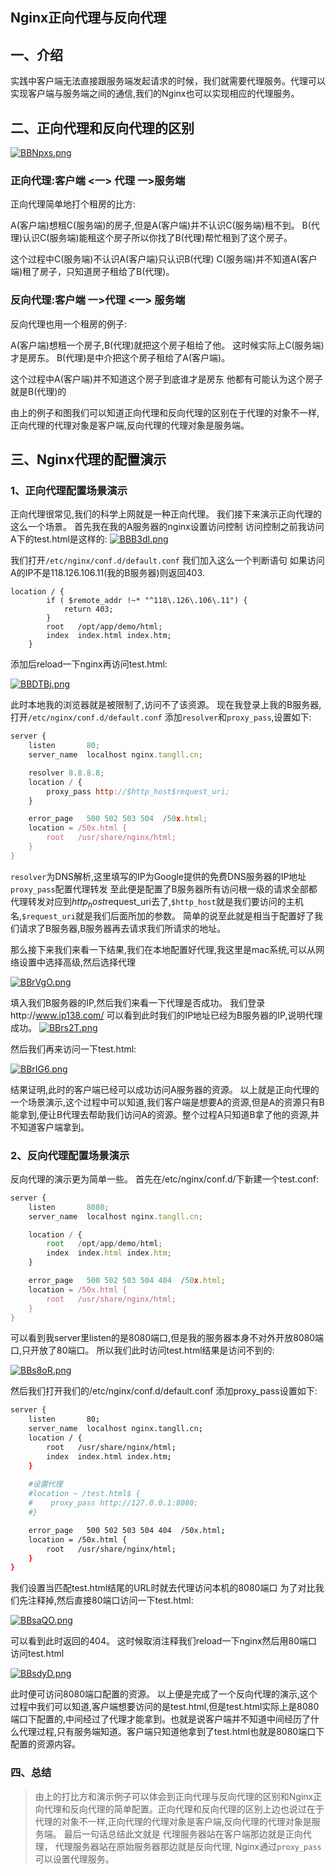 ## Nginx正向代理与反向代理

## 一、介绍
实践中客户端无法直接跟服务端发起请求的时候，我们就需要代理服务。代理可以实现客户端与服务端之间的通信,我们的Nginx也可以实现相应的代理服务。

## 二、正向代理和反向代理的区别

[![BBNpxs.png](https://s1.ax1x.com/2020/11/02/BBNpxs.png)](https://imgchr.com/i/BBNpxs)

### 正向代理:客户端 <一> 代理 一>服务端

正向代理简单地打个租房的比方:

A(客户端)想租C(服务端)的房子,但是A(客户端)并不认识C(服务端)租不到。
B(代理)认识C(服务端)能租这个房子所以你找了B(代理)帮忙租到了这个房子。

这个过程中C(服务端)不认识A(客户端)只认识B(代理)
C(服务端)并不知道A(客户端)租了房子，只知道房子租给了B(代理)。

### 反向代理:客户端 一>代理 <一> 服务端

反向代理也用一个租房的例子:

A(客户端)想租一个房子,B(代理)就把这个房子租给了他。
这时候实际上C(服务端)才是房东。
B(代理)是中介把这个房子租给了A(客户端)。

这个过程中A(客户端)并不知道这个房子到底谁才是房东
他都有可能认为这个房子就是B(代理)的

由上的例子和图我们可以知道正向代理和反向代理的区别在于代理的对象不一样,正向代理的代理对象是客户端,反向代理的代理对象是服务端。


## 三、Nginx代理的配置演示

### 1、正向代理配置场景演示

正向代理很常见,我们的科学上网就是一种正向代理。
我们接下来演示正向代理的这么一个场景。
首先我在我的A服务器的nginx设置访问控制
访问控制之前我访问A下的test.html是这样的:
[![BBB3dI.png](https://s1.ax1x.com/2020/11/02/BBB3dI.png)](https://imgchr.com/i/BBB3dI)

我们打开`/etc/nginx/conf.d/default.conf`
我们加入这么一个判断语句
如果访问A的IP不是118.126.106.11(我的B服务器)则返回403.

```javscript
location / {
        if ( $remote_addr !~* "^118\.126\.106\.11") {
            return 403;
        }
        root   /opt/app/demo/html;
        index  index.html index.htm;
    }
```

添加后reload一下nginx再访问test.html:

[![BBDTBj.png](https://s1.ax1x.com/2020/11/02/BBDTBj.png)](https://imgchr.com/i/BBDTBj)

此时本地我的浏览器就是被限制了,访问不了该资源。
现在我登录上我的B服务器,打开`/etc/nginx/conf.d/default.conf`
添加`resolver`和`proxy_pass`,设置如下:

```javascript
server {
    listen       80;
    server_name  localhost nginx.tangll.cn;

    resolver 8.8.8.8;
    location / {
        proxy_pass http://$http_host$request_uri;
    }

    error_page   500 502 503 504  /50x.html;
    location = /50x.html {
        root   /usr/share/nginx/html;
    }
}
```

`resolver`为DNS解析,这里填写的IP为Google提供的免费DNS服务器的IP地址
`proxy_pass`配置代理转发
至此便是配置了B服务器所有访问根一级的请求全部都代理转发对应到$http_host$request_uri去了,`$http_host`就是我们要访问的主机名,`$request_uri`就是我们后面所加的参数。
简单的说至此就是相当于配置好了我们请求了B服务器,B服务器再去请求我们所请求的地址。

那么接下来我们来看一下结果,我们在本地配置好代理,我这里是mac系统,可以从网络设置中选择高级,然后选择代理

[![BBrVgO.png](https://s1.ax1x.com/2020/11/02/BBrVgO.png)](https://imgchr.com/i/BBrVgO)

填入我们B服务器的IP,然后我们来看一下代理是否成功。
我们登录http://www.ip138.com/ 可以看到此时我们的IP地址已经为B服务器的IP,说明代理成功。
[![BBrs2T.png](https://s1.ax1x.com/2020/11/02/BBrs2T.png)](https://imgchr.com/i/BBrs2T)

然后我们再来访问一下test.html:

[![BBrIG6.png](https://s1.ax1x.com/2020/11/02/BBrIG6.png)](https://imgchr.com/i/BBrIG6)

结果证明,此时的客户端已经可以成功访问A服务器的资源。
以上就是正向代理的一个场景演示,这个过程中可以知道,我们客户端是想要A的资源,但是A的资源只有B能拿到,便让B代理去帮助我们访问A的资源。整个过程A只知道B拿了他的资源,并不知道客户端拿到。

### 2、反向代理配置场景演示

反向代理的演示更为简单一些。
首先在/etc/nginx/conf.d/下新建一个test.conf:

```javascript
server {
    listen       8080;
    server_name  localhost nginx.tangll.cn;

    location / {
        root   /opt/app/demo/html;
        index  index.html index.htm;
    }

    error_page   500 502 503 504 404  /50x.html;
    location = /50x.html {
        root   /usr/share/nginx/html;
    }
}
```

可以看到我server里listen的是8080端口,但是我的服务器本身不对外开放8080端口,只开放了80端口。
所以我们此时访问test.html结果是访问不到的:

[![BBs8oR.png](https://s1.ax1x.com/2020/11/02/BBs8oR.png)](https://imgchr.com/i/BBs8oR)

然后我们打开我们的/etc/nginx/conf.d/default.conf
添加proxy_pass设置如下:

```sh
server {
    listen       80;
    server_name  localhost nginx.tangll.cn;
    location / {
        root   /usr/share/nginx/html;
        index  index.html index.htm;
    }
  
    #设置代理
    #location ~ /test.html$ {
    #    proxy_pass http://127.0.0.1:8080;
    #}

    error_page   500 502 503 504 404  /50x.html;
    location = /50x.html {
        root   /usr/share/nginx/html;
    }
}
```
我们设置当匹配test.html结尾的URL时就去代理访问本机的8080端口
为了对比我们先注释掉,然后直接80端口访问一下test.html:

[![BBsaQO.png](https://s1.ax1x.com/2020/11/02/BBsaQO.png)](https://imgchr.com/i/BBsaQO)

可以看到此时返回的404。
这时候取消注释我们reload一下nginx然后用80端口访问test.html

[![BBsdyD.png](https://s1.ax1x.com/2020/11/02/BBsdyD.png)](https://imgchr.com/i/BBsdyD)

此时便可访问8080端口配置的资源。
以上便是完成了一个反向代理的演示,这个过程中我们可以知道,客户端想要访问的是test.html,但是test.html实际上是8080端口下配置的,中间经过了代理才能拿到。也就是说客户端并不知道中间经历了什么代理过程,只有服务端知道。客户端只知道他拿到了test.html也就是8080端口下配置的资源内容。

### 四、总结

>由上的打比方和演示例子可以体会到正向代理与反向代理的区别和Nginx正向代理和反向代理的简单配置。正向代理和反向代理的区别上边也说过在于代理的对象不一样,正向代理的代理对象是客户端,反向代理的代理对象是服务端。
最后一句话总结此文就是
代理服务器站在客户端那边就是正向代理，
代理服务器站在原始服务器那边就是反向代理,
Nginx通过`proxy_pass`可以设置代理服务。